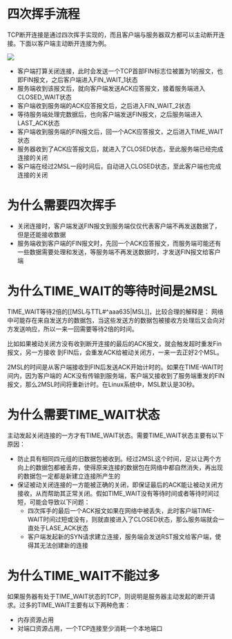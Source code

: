 # 四次挥手流程
TCP断开连接是通过四次挥手实现的，而且客户端与服务器双方都可以主动断开连接。下面以客户端主动断开连接为例。

![](https://tva1.sinaimg.cn/large/008eGmZEgy1go9yqyairdj30u00v641u.jpg)

- 客户端打算关闭连接，此时会发送一个TCP首部FIN标志位被置为1的报文，也即FIN报文，之后客户端进入FIN_WAIT_1状态
- 服务端收到该报文后，就向客户端发送ACK应答报文，接着服务端进入CLOSED_WAIT状态
- 客户端收到服务端的ACK应答报文后，之后进入FIN_WAIT_2状态
- 等待服务端处理完数据后，也向客户端发送FIN报文，之后服务端进入LAST_ACK状态
- 客户端收到服务端的FIN报文后，回一个ACK应答报文，之后进入TIME_WAIT状态
- 服务器收到了ACK应答报文后，就进入了CLOSED状态，至此服务端已经完成连接的关闭
- 客户端在经过2MSL一段时间后，自动进入CLOSED状态，至此客户端也完成连接的关闭

# 为什么需要四次挥手
- 关闭连接时，客户端发送FIN报文到服务端仅仅代表客户端不再发送数据了，但是还能接收数据
- 服务端收到客户端的FIN报文时，先回一个ACK应答报文，而服务端可能还有一些数据需要处理和发送，等服务端不再发送数据时，才发送FIN报文给客户端

# 为什么TIME_WAIT的等待时间是2MSL
TIME_WAIT等待2倍的[[MSL与TTL#^aaa635|MSL]]，比较合理的解释是： 网络中可能存在来自发送方的数据包，当这些发送方的数据包被接收方处理后又会向对方发送响应，所以一来一回需要等待2倍的时间。

比如如果被动关闭方没有收到断开连接的最后的ACK报文，就会触发超时重发Fin报文，另一方接收 到FIN后，会重发ACK给被动关闭方，一来一去正好2个MSL。

2MSL的时间是从客户端接收到FIN后发送ACK开始计时的。如果在TIME-WAIT时间内，因为客户端的 ACK没有传输到服务端，客户端又接收到了服务端重发的FIN报文，那么2MSL时间将重新计时。在Linux系统中，MSL默认是30秒。

# 为什么需要TIME_WAIT状态
主动发起关闭连接的一方才有TIME_WAIT状态。需要TIME_WAIT状态主要有以下原因：
- 防止具有相同四元组的旧数据包被收到。经过2MSL这个时间，足以让两个方向上的数据包都被丢弃，使得原来连接的数据包在网络中都自然消失，再出现的数据包一定都是新建立连接所产生的
- 保证被动关闭连接的一方能被正确的关闭，即保证最后的ACK能让被动关闭方接收，从而帮助其正常关闭。假如TIME_WAIT没有等待时间或者等待时间过短，可能会导致以下问题：
	- 四次挥手的最后一个ACK报文如果在网络中被丢失，此时客户端TIME-WAIT时间过短或没有，则就直接进入了CLOSED状态，那么服务端就会一直处于LASE_ACK状态
	- 客户端发起新的SYN请求建立连接，服务端会发送RST报文给客户端，使得其无法创建新的连接

# 为什么TIME_WAIT不能过多
如果服务器有处于TIME_WAIT状态的TCP，则说明是服务器主动发起的断开请求。过多的TIME_WAIT主要有以下两种危害：
- 内存资源占用
- 对端口资源占用，一个TCP连接至少消耗一个本地端口

